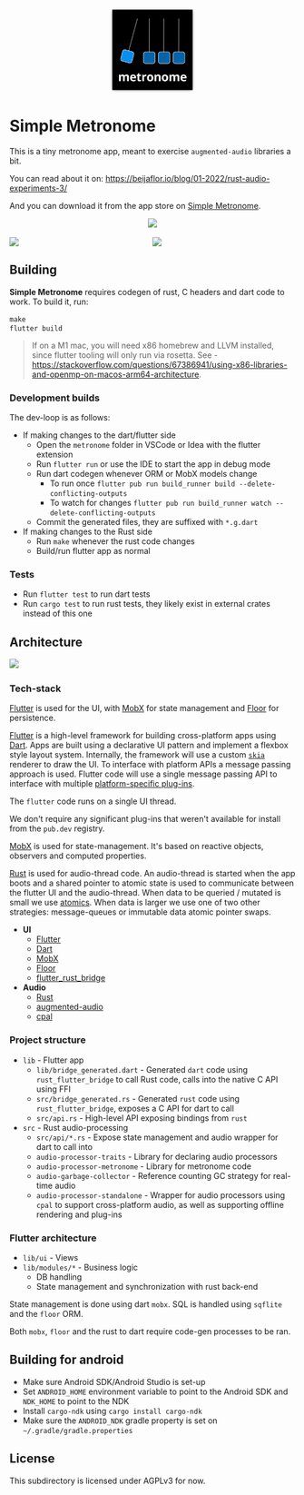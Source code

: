 <p align="center">
  <img src="design/icon.png" width="150" />
</p>

# Simple Metronome

This is a tiny metronome app, meant to exercise `augmented-audio` libraries a bit.

You can read about it on: https://beijaflor.io/blog/01-2022/rust-audio-experiments-3/

And you can download it from the app store on [Simple Metronome](https://apps.apple.com/au/app/simple-metronome/id1604183938?mt=12).

<p align="center">
  <img src="https://github.com/yamadapc/augmented-audio/raw/master/crates/apps/metronome/design/screenshots/Cover.png" width="400" />
</p>

<p align="center" style="display: flex;">
  <img src="https://github.com/yamadapc/augmented-audio/raw/master/crates/apps/metronome/design/screenshots/History.png" width="300" />
  <img src="https://github.com/yamadapc/augmented-audio/raw/master/crates/apps/metronome/design/screenshots/Dark%20mode.png" width="300" />
</p>

## Building
**Simple Metronome** requires codegen of rust, C headers and dart code to work. To build it, run:

```
make
flutter build
```

> If on a M1 mac, you will need x86 homebrew and LLVM installed, since flutter
> tooling will only run via rosetta. See - https://stackoverflow.com/questions/67386941/using-x86-libraries-and-openmp-on-macos-arm64-architecture.

### Development builds
The dev-loop is as follows:

* If making changes to the dart/flutter side
  * Open the `metronome` folder in VSCode or Idea with the flutter extension
  * Run `flutter run` or use the IDE to start the app in debug mode
  * Run dart codegen whenever ORM or MobX models change
    * To run once `flutter pub run build_runner build --delete-conflicting-outputs`
    * To watch for changes `flutter pub run build_runner watch --delete-conflicting-outputs`
  * Commit the generated files, they are suffixed with `*.g.dart`
* If making changes to the Rust side
  * Run `make` whenever the rust code changes
  * Build/run flutter app as normal

### Tests
* Run `flutter test` to run dart tests
* Run `cargo test` to run rust tests, they likely exist in external crates instead of this one

## Architecture
[![](https://mermaid.ink/img/pako:eNpNkMFqwzAMhl9F6NRC8wI5DDKylkEP29Jb0oOJ1cY0sYIsF0rTd5_TpTAdfoT5_l-y7tiyJczxLGbs4FA2HlJt620fVUngJOw1I2-PkGVv06e_8oXCBD8x6GqW9Z-j-t7XqyROCcr39XHJeZoqZSEw3oKQiqMrAfm5STnJ8h_94qCJNP1NXRumXbHaMZ97guL1tsybR88OmArlwbXAI4lRxz5MRbSO66fCoRMyNq2DGxxIBuNs-u19DmlQOxqowTy11silwcY_EhdHa5Q-rEt7Y34yfaANmqhc3XyLuUqkF1Q6ky43LNTjF4tqcOE?type=png)](https://mermaid.live/edit#pako:eNpNkMFqwzAMhl9F6NRC8wI5DDKylkEP29Jb0oOJ1cY0sYIsF0rTd5_TpTAdfoT5_l-y7tiyJczxLGbs4FA2HlJt620fVUngJOw1I2-PkGVv06e_8oXCBD8x6GqW9Z-j-t7XqyROCcr39XHJeZoqZSEw3oKQiqMrAfm5STnJ8h_94qCJNP1NXRumXbHaMZ97guL1tsybR88OmArlwbXAI4lRxz5MRbSO66fCoRMyNq2DGxxIBuNs-u19DmlQOxqowTy11silwcY_EhdHa5Q-rEt7Y34yfaANmqhc3XyLuUqkF1Q6ky43LNTjF4tqcOE)

### Tech-stack

[Flutter](https://flutter.dev/) is used for the UI, with [MobX](https://pub.dev/packages/mobx) for state management and
[Floor](https://pub.dev/packages/floor) for persistence.

[Flutter](https://flutter.dev/) is a high-level framework for building cross-platform apps using
[Dart](https://dart.dev/). Apps are built using a declarative UI pattern and implement a flexbox style layout system.
Internally, the framework will use a custom [`skia`](https://skia.org/) renderer to draw the UI. To interface with
platform APIs a message passing approach is used. Flutter code will use a single message passing API to interface with
multiple [platform-specific plug-ins](https://docs.flutter.dev/development/packages-and-plugins/developing-packages).

The `flutter` code runs on a single UI thread.

We don't require any significant plug-ins that weren't available for install from the `pub.dev` registry.

[MobX](https://pub.dev/packages/mobx) is used for state-management. It's based on reactive objects, observers and
computed properties.

[Rust](https://www.rust-lang.org) is used for audio-thread code. An audio-thread is started when the app boots and a
shared pointer to atomic state is used to communicate between the flutter UI and the audio-thread. When data to be
queried / mutated is small we use [atomics](https://doc.rust-lang.org/std/sync/atomic/). When data is larger we use
one of two other strategies: message-queues or immutable data atomic pointer swaps.

* **UI**
  * [Flutter](https://flutter.dev/)
  * [Dart](https://dart.dev/)
  * [MobX](https://pub.dev/packages/mobx)
  * [Floor](https://pub.dev/packages/floor)
  * [flutter_rust_bridge](https://github.com/fzyzcjy/flutter_rust_bridge)
* **Audio**
  * [Rust](https://www.rust-lang.org/)
  * [augmented-audio](https://github.com/yamadapc/augmented-audio)
  * [cpal](https://github.com/RustAudio/cpal/)

### Project structure

* `lib` - Flutter app
  * `lib/bridge_generated.dart` - Generated `dart` code using `rust_flutter_bridge` to call Rust code, calls into the native
    C API using FFI
  * `src/bridge_generated.rs` - Generated `rust` code using `rust_flutter_bridge`, exposes a C API for dart to call
  * `src/api.rs` - High-level API exposing bindings from `rust`
* `src` - Rust audio-processing
  * `src/api/*.rs` - Expose state management and audio wrapper for dart to call into
  * `audio-processor-traits` - Library for declaring audio processors
  * `audio-processor-metronome` - Library for metronome code
  * `audio-garbage-collector` - Reference counting GC strategy for real-time audio
  * `audio-processor-standalone` - Wrapper for audio processors using `cpal` to support cross-platform audio, as well
    as supporting offline rendering and plug-ins

### Flutter architecture

* `lib/ui` - Views
* `lib/modules/*` - Business logic
  * DB handling
  * State management and synchronization with rust back-end

State management is done using dart `mobx`. SQL is handled using `sqflite` and the `floor` ORM.

Both `mobx`, `floor` and the rust to dart require code-gen processes to be ran.

## Building for android

* Make sure Android SDK/Android Studio is set-up
* Set `ANDROID_HOME` environment variable to point to the Android SDK and `NDK_HOME` to point to the NDK
* Install `cargo-ndk` using `cargo install cargo-ndk`
* Make sure the `ANDROID_NDK` gradle property is set on `~/.gradle/gradle.properties`

## License
This subdirectory is licensed under AGPLv3 for now.
